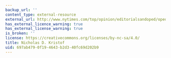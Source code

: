 ```yaml
---
backup_url: ''
content_type: external-resource
external_url: http://www.nytimes.com/top/opinion/editorialsandoped/oped/columnists/nicholasdkristof/
has_external_licence_warning: true
has_external_license_warning: true
is_broken: ''
license: https://creativecommons.org/licenses/by-nc-sa/4.0/
title: Nicholas D. Kristof
uid: 697ab479-0f19-4643-b2d3-40fc69d202b9
---
```

